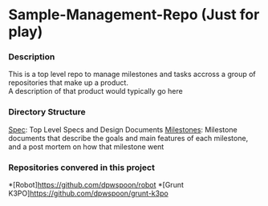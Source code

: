 Sample-Management-Repo  (Just for play)
======================

### Description

This is a top level repo to manage milestones and tasks accross a group of repositories that make up a product.  
A description of that product would typically go here

### Directory Structure

[Spec](https://github.com/dpwspoon/Sample-Management-Repo/blob/master/specs): Top Level Specs and Design Documents
[Milestones](https://github.com/dpwspoon/Sample-Management-Repo/blob/master/milestones): Milestone documents that describe the goals and main features of each milestone, and a post mortem on how that milestone went 

### Repositories convered in this project 

*[Robot]https://github.com/dpwspoon/robot
*[Grunt K3PO]https://github.com/dpwspoon/grunt-k3po

